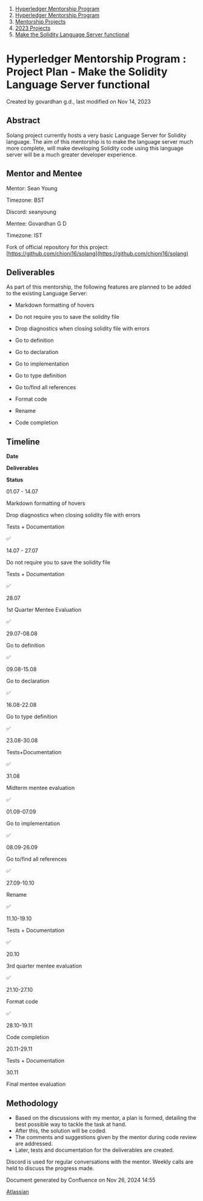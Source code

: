 1. [Hyperledger Mentorship Program](index.html)
2. [Hyperledger Mentorship Program](Hyperledger-Mentorship-Program_21954571.html)
3. [Mentorship Projects](Mentorship-Projects_21954604.html)
4. [2023 Projects](2023-Projects_21954865.html)
5. [Make the Solidity Language Server functional](Make-the-Solidity-Language-Server-functional_21954896.html)

# Hyperledger Mentorship Program : Project Plan - Make the Solidity Language Server functional

Created by govardhan g.d., last modified on Nov 14, 2023

## **Abstract**

Solang project currently hosts a very basic Language Server for Solidity language. The aim of this mentorship is to make the language server much more complete, will make developing Solidity code using this language server will be a much greater developer experience.

## **Mentor and Mentee**

Mentor: Sean Young

Timezone: BST

Discord: seanyoung

Mentee: Govardhan G D

Timezone: IST

Fork of official repository for this project: [https://github.com/chioni16/solang](https://github.com/chioni16/solang)

## **Deliverables**

As part of this mentorship, the following features are planned to be added to the existing Language Server:

- Markdown formatting of hovers
- Do not require you to save the solidity file
  
- Drop diagnostics when closing solidity file with errors
  
- Go to definition
- Go to declaration
- Go to implementation
- Go to type definition
- Go to/find all references
- Format code 
  
- Rename
- Code completion

## **Timeline**

**Date**

**Deliverables**

**Status**

01.07 - 14.07

Markdown formatting of hovers

Drop diagnostics when closing solidity file with errors

Tests + Documentation

✅

14.07 - 27.07

Do not require you to save the solidity file

Tests + Documentation

✅

28.07

1st Quarter Mentee Evaluation

✅

29.07-08.08

Go to definition

✅

09.08-15.08

Go to declaration

✅

16.08-22.08 

Go to type definition

✅

23.08-30.08

Tests+Documentation

✅

31.08 

Midterm mentee evaluation

✅

01.09-07.09

Go to implementation

✅

08.09-26.09

Go to/find all references

✅

27.09-10.10

Rename

✅

11.10-19.10

Tests + Documentation

✅

20.10 

3rd quarter mentee evaluation

✅

21.10-27.10

Format code

✅

28.10-19.11

Code completion

20.11-29.11

Tests + Documentation

30.11

Final mentee evaluation

## **Methodology**

- Based on the discussions with my mentor, a plan is formed, detailing the best possible way to tackle the task at hand.
- After this, the solution will be coded.
- The comments and suggestions given by the mentor during code review are addressed.
- Later, tests and documentation for the deliverables are created.

Discord is used for regular conversations with the mentor. Weekly calls are held to discuss the progress made. 

Document generated by Confluence on Nov 26, 2024 14:55

[Atlassian](http://www.atlassian.com/)
